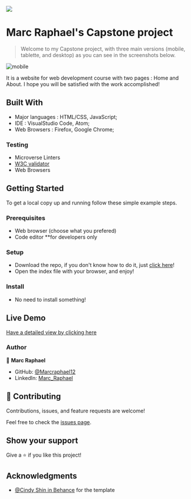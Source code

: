 ![](https://img.shields.io/badge/Microverse-blueviolet)

# Marc Raphael's Capstone project

>Welcome to my Capstone project, with three main versions (mobile, tablette, and desktop) as you can see in the screenshots below.

![mobile]()

It is a website for web development course with two pages : Home and About. I hope you will be satisfied with the work accomplished!

## Built With

- Major languages : HTML/CSS, JavaScript;
- IDE : VisualStudio Code, Atom;
- Web Browsers : Firefox, Google Chrome;

### Testing

- Microverse Linters
- [W3C validator](https://validator.w3.org/)
- Web Browsers

## Getting Started

To get a local copy up and running follow these simple example steps.

### Prerequisites

- Web browser (choose what you prefered)
- Code editor **for developers only

### Setup

- Download the repo, if you don't know how to do it, just [click here](https://github.com/Marcraphael12/Marc-first-capstone/archive/refs/heads/main.zip)!
- Open the index file with your browser, and enjoy!

### Install

- No need to install something!


## Live Demo

[Have a detailed view by clicking here](https://marcraphael12.github.io/Marc-first-capstone/)

### Author
👤 **Marc Raphael**

- GitHub: [@Marcraphael12](https://github.com/Marcraphael12)
- LinkedIn: [Marc_Raphael](www.linkedin.com/in/marc-raphael-326039204)


## 🤝 Contributing

Contributions, issues, and feature requests are welcome!

Feel free to check the [issues page](https://github.com/Marcraphael12/Marc-New-Portofolio/issues).

## Show your support

Give a ⭐️ if you like this project!

## Acknowledgments
- [@Cindy Shin in Behance](https://www.behance.net/adagio07) for the template
